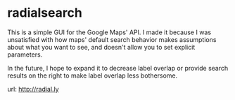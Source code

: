 # radialsearch
This is a simple GUI for the Google Maps' API. I made it because I was unsatisfied with how maps' default search behavior makes assumptions about what you want to see, and doesn't allow you to set explicit parameters.

In the future, I hope to expand it to decrease label overlap or provide search results on the right to make label overlap less bothersome.

url: http://radial.ly
